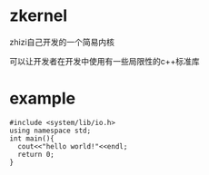 # zkernel

zhizi自己开发的一个简易内核

可以让开发者在开发中使用有一些局限性的c++标准库

# example

~~~
#include <system/lib/io.h>
using namespace std;
int main(){
  cout<<"hello world!"<<endl;
  return 0;
}
